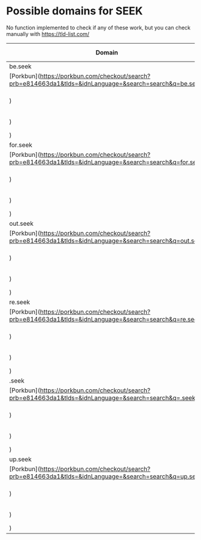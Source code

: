 # Possible domains for SEEK

No function implemented to check if any of these work, but you can check manually with https://tld-list.com/

| Domain | Porkbun | NameCheap | Google Domains |
|---|---|---|---|
| be.seek | [Porkbun](https://porkbun.com/checkout/search?prb=e814663da1&tlds=&idnLanguage=&search=search&q=be.seek) | [Namecheap](https://www.namecheap.com/domains/registration/results/?domain=be.seek) | [Google](https://domains.google.com/registrar/search?searchTerm=be.seek) |
| for.seek | [Porkbun](https://porkbun.com/checkout/search?prb=e814663da1&tlds=&idnLanguage=&search=search&q=for.seek) | [Namecheap](https://www.namecheap.com/domains/registration/results/?domain=for.seek) | [Google](https://domains.google.com/registrar/search?searchTerm=for.seek) |
| out.seek | [Porkbun](https://porkbun.com/checkout/search?prb=e814663da1&tlds=&idnLanguage=&search=search&q=out.seek) | [Namecheap](https://www.namecheap.com/domains/registration/results/?domain=out.seek) | [Google](https://domains.google.com/registrar/search?searchTerm=out.seek) |
| re.seek | [Porkbun](https://porkbun.com/checkout/search?prb=e814663da1&tlds=&idnLanguage=&search=search&q=re.seek) | [Namecheap](https://www.namecheap.com/domains/registration/results/?domain=re.seek) | [Google](https://domains.google.com/registrar/search?searchTerm=re.seek) |
| .seek | [Porkbun](https://porkbun.com/checkout/search?prb=e814663da1&tlds=&idnLanguage=&search=search&q=.seek) | [Namecheap](https://www.namecheap.com/domains/registration/results/?domain=.seek) | [Google](https://domains.google.com/registrar/search?searchTerm=.seek) |
| up.seek | [Porkbun](https://porkbun.com/checkout/search?prb=e814663da1&tlds=&idnLanguage=&search=search&q=up.seek) | [Namecheap](https://www.namecheap.com/domains/registration/results/?domain=up.seek) | [Google](https://domains.google.com/registrar/search?searchTerm=up.seek) |
